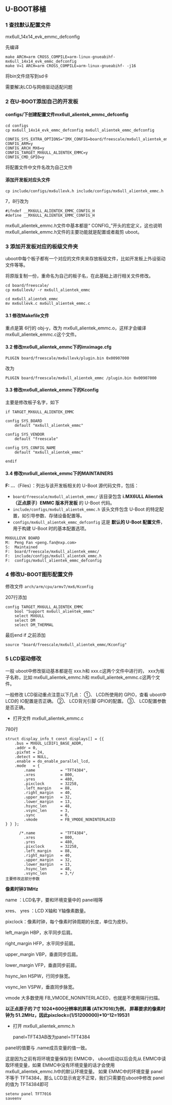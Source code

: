 ## U-BOOT移植



### 1 查找默认配置文件



mx6ull_14x14_evk_emmc_defconfig

先编译

```
make ARCH=arm CROSS_COMPILE=arm-linux-gnueabihf- mx6ull_14x14_evk_emmc_defconfig 
make V=1 ARCH=arm CROSS_COMPILE=arm-linux-gnueabihf- -j16
```



将bin文件烧写到sd卡

需要解决LCD与网络驱动适配问题

### 2 在U-BOOT添加自己的开发板



#### configs/下创建配置文件mx6ull_alientek_emmc_defconfig



```
cd configs 
cp mx6ull_14x14_evk_emmc_defconfig mx6ull_alientek_emmc_defconfig
```



```
CONFIG_SYS_EXTRA_OPTIONS="IMX_CONFIG=board/freescale/mx6ull_alientek_emmc/imximage.cfg,MX6ULL_EVK_EMMC_REWORK"
CONFIG_ARM=y
CONFIG_ARCH_MX6=y
CONFIG_TARGET_MX6ULL_ALIENTEK_EMMC=y
CONFIG_CMD_GPIO=y
```



将配置文件中文件名改为自己文件

#### 添加开发板对应头文件



```
cp include/configs/mx6ullevk.h include/configs/mx6ull_alientek_emmc.h
```



7，8行改为

```
#ifndef __MX6ULL_ALIENTEK_EMMC_CONFIG_H
#define __MX6ULL_ALIENTEK_EMMC_CONFIG_H
```



mx6ull_alientek_emmc.h文件中基本都是“ CONFIG_”开头的宏定义，这也说明 mx6ull_alientek_emmc.h文件的主要功能就是配置或者裁剪 uboot。

### 3 添加开发板对应的板级文件夹



uboot中每个板子都有一个对应的文件夹来存放板级文件，比如开发板上外设驱动文件等等。

将原版复制一份，重命名为自己的板子名，在此基础上进行相关文件修改。

```
cd board/freescale/
cp mx6ullevk/ -r mx6ull_alientek_emmc
```



```
cd mx6ull_alientek_emmc 
mv mx6ullevk.c mx6ull_alientek_emmc.c
```



#### 3.1 修改Makefile文件



重点是第 6行的 obj-y，改为 mx6ull_alientek_emmc.o，这样才会编译 mx6ull_alientek_emmc.c这个文件。

#### 3.2 修改mx6ull_alientek_emmc下的imximage.cfg



```
PLUGIN board/freescale/mx6ullevk/plugin.bin 0x00907000
```

改为

```
PLUGIN board/freescale/mx6ull_alientek_emmc /plugin.bin 0x00907000
```

#### 3.3 修改mx6ull_alientek_emmc下的Kconfig



主要是修改板子名字，如下

```
if TARGET_MX6ULL_ALIENTEK_EMMC 

config SYS_BOARD
	default "mx6ull_alientek_emmc"

config SYS_VENDOR
	default "freescale"

config SYS_CONFIG_NAME
	default "mx6ull_alientek_emmc"

endif
```



#### 3.4 修改mx6ull_alientek_emmc下的MAINTAINERS



**F: ...**（Files）：列出与该开发板相关的 U-Boot 源代码文件，包括：

- `board/freescale/mx6ull_alientek_emmc/` 该目录包含 **i.MX6ULL Alientek（正点原子）EMMC 版本开发板** 的 U-Boot 代码。
- `include/configs/mx6ull_alientek_emmc.h` 该头文件包含 U-Boot 的特定配置，如引导参数、存储设备配置等。
- `configs/mx6ull_alientek_emmc_defconfig` 这是 **默认的 U-Boot 配置文件**，用于构建 U-Boot 时的基本配置选项。

```
MX6ULLEVK BOARD
M:	Peng Fan <peng.fan@nxp.com>
S:	Maintained
F:	board/freescale/mx6ull_alientek_emmc/
F:	include/configs/mx6ull_alientek_emmc.h
F:	configs/mx6ull_alientek_emmc_defconfig
```



### 4 修改U-BOOT图形配置文件



修改文件 `arch/arm/cpu/armv7/mx6/Kconfig`

207行添加

```
config TARGET_MX6ULL_ALIENTEK_EMMC
	bool "Support mx6ull_alientek_emmc"
	select MX6ULL
	select DM
	select DM_THERMAL
```



最后end if 之前添加

```
source "board/freescale/mx6ull_alientek_emmc/Kconfig"
```

### 5 LCD驱动修改



一般 uboot中修改驱动基本都是在 xxx.h和 xxx.c这两个文件中进行的， xxx为板子名称，比如 mx6ull_alientek_emmc.h和 mx6ull_alientek_emmc.c这两个文件。

一般修改 LCD驱动重点注意以下几点： ①、 LCD所使用的 GPIO，查看 uboot中 LCD的 IO配置是否正确。 ②、 LCD背光引脚 GPIO的配置。 ③、 LCD配置参数是否正确。

- 打开文件 mx6ull_alientek_emmc.c

 780行

```
struct display_info_t const displays[] = {{
	.bus = MX6UL_LCDIF1_BASE_ADDR,
	.addr = 0,
	.pixfmt = 24,
	.detect = NULL,
	.enable	= do_enable_parallel_lcd,
	.mode	= {
		.name			= "TFT4384",
		.xres           = 800,
		.yres           = 480,
		.pixclock       = 32258,
		.left_margin    = 88,
		.right_margin   = 40,
		.upper_margin   = 32,
		.lower_margin   = 13,
		.hsync_len      = 48,
		.vsync_len      = 3,
		.sync           = 0,
		.vmode          = FB_VMODE_NONINTERLACED
} } };
```



```
      /*.name			= "TFT4384",
		.xres           = 800,
		.yres           = 480,
		.pixclock       = 32258,
		.left_margin    = 88,
		.right_margin   = 40,
		.upper_margin   = 32,
		.lower_margin   = 13,
		.hsync_len      = 48,
		.vsync_len      = 3,*/
主要修改这部分参数
```

 **像素时钟31MHz**



name ：LCD名字，要和环境变量中的 panel相等

 xres、 yres ：LCD X轴和 Y轴像素数量。 

pixclock：像素时钟，每个像素时钟周期的长度，单位为皮秒。

 left_margin HBP，水平同步后肩。

 right_margin HFP，水平同步前肩。

 upper_margin VBP，垂直同步后肩。

 lower_margin VFP，垂直同步前肩。

 hsync_len HSPW，行同步脉宽。 

vsync_len VSPW，垂直同步脉宽。 

vmode 大多数使用 FB_VMODE_NONINTERLACED，也就是不使用隔行扫描。

**以正点原子的 7寸 1024\*600分辨率的屏幕 (ATK7016)为例， 屏幕要求的像素时钟为 51.2MHz，因此pixclock=(1/51200000)\*10^12=19531**

- 打开 mx6ull_alientek_emmc.h

  panel=TFT43AB改为panel=TFT4384

panel的值要与 .name成员变量的值一致。

这是因为之前有将环境变量保存到 EMMC中， uboot启动以后会先从 EMMC中读取环境变量，如果 EMMC中没有环境变量的话才会使用 mx6ull_alientek_emmc.h中的默认环境变量。
如果 EMMC中的环境变量 panel不等于 TFT4384，那么 LCD显示肯定不正常，我们只需要在uboot中修改 panel的值为 TFT4384即可

```
setenv panel TFT7016 
saveenv
```

